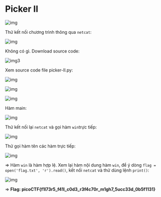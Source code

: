 # Picker II

![img](51)

Thử kết nối chương trình thông qua `netcat`:

![img](52)

Không có gì. Download source code: 

![img](53)3

Xem source code file picker-II.py: 

![img](54)

![img](55)

![img](56)

Hàm main: 

![img](57)

Thử kết nối lại `netcat` và gọi hàm `win`trực tiếp: 

![img](58)

Thử gọi hàm tên các hàm trực tiếp: 

![img](59)

=> Hàm `win` là hàm hợp lệ. Xem lại hàm nội dung hàm `win`, để ý dòng `flag = open('flag.txt', 'r').read()`, kết nối `netcat` và thử dùng lệnh `print()`: 

![img](60)

=> **Flag: picoCTF{f1l73r5_f41l_c0d3_r3f4c70r_m1gh7_5ucc33d_0b5f1131}**




